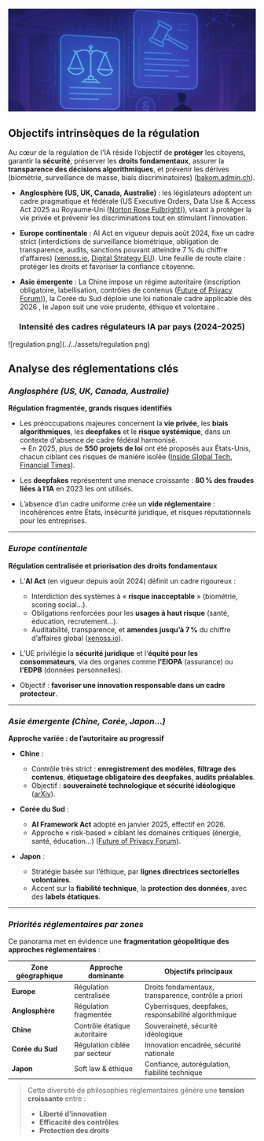 ![nsdlabs-rect.png](../../assets/banner/legislation.png)

## **Objectifs intrinsèques de la régulation**

Au cœur de la régulation de l'IA réside l’objectif de **protéger** les citoyens, garantir la **sécurité**, préserver les **droits fondamentaux**, assurer la **transparence des décisions algorithmiques**, et prévenir les dérives (biométrie, surveillance de masse, biais discriminatoires) ([bakom.admin.ch](https://www.bakom.admin.ch/dam/bakom/en/dokumente/KI/analyse_laender.pdf.download.pdf/Analysis%20of%20countries%20and%20regions%20around%20the%20world.pdf?utm_source=chatgpt.com)).

* **Anglosphère (US, UK, Canada, Australie)** : les législateurs adoptent un cadre pragmatique et fédérale (US Executive Orders, Data Use & Access Act 2025 au Royaume‑Uni ([Norton Rose Fulbright](https://www.nortonrosefulbright.com/en-us/knowledge/publications/555fa096/ai-update?utm_source=chatgpt.com))), visant à protéger la vie privée et prévenir les discriminations tout en stimulant l’innovation.

* **Europe continentale** : AI Act en vigueur depuis août 2024, fixe un cadre strict (interdictions de surveillance biométrique, obligation de transparence, audits, sanctions pouvant atteindre 7 % du chiffre d’affaires) ([xenoss.io](https://xenoss.io/blog/asia-pacific-apac-ai-regulations?utm_source=chatgpt.com), [Digital Strategy EU](https://digital-strategy.ec.europa.eu/en/policies/regulatory-framework-ai?utm_source=chatgpt.com)). Une feuille de route claire : protéger les droits et favoriser la confiance citoyenne.

* **Asie émergente** : La Chine impose un régime autoritaire (inscription obligatoire, labellisation, contrôles de contenus ([Future of Privacy Forum](https://fpf.org/blog/understanding-japans-ai-promotion-act-an-innovation-first-blueprint-for-ai-regulation/?utm_source=chatgpt.com))), la Corée du Sud déploie une loi nationale cadre applicable dès 2026 , le Japon suit une voie prudente, éthique et volontaire .

<div style="text-align: center;">
<h3>Intensité des cadres régulateurs IA par pays (2024–2025)</h3>
</div>
![regulation.png](../../assets/regulation.png)

## **Analyse des réglementations clés**

### ***Anglosphère (US, UK, Canada, Australie)***

**Régulation fragmentée, grands risques identifiés**

- Les préoccupations majeures concernent la **vie privée**, les **biais algorithmiques**, les **deepfakes** et le **risque systémique**, dans un contexte d'absence de cadre fédéral harmonisé.  
  → En 2025, plus de **550 projets de loi** ont été proposés aux États-Unis, chacun ciblant ces risques de manière isolée ([Inside Global Tech](https://www.insideglobaltech.com/2024/04/26/overview-of-ai-regulatory-landscape-in-apac/?utm_source=chatgpt.com), [Financial Times](https://www.ft.com/content/ce688a00-c306-414f-8f4f-c20092ee9770?utm_source=chatgpt.com)).

- Les **deepfakes** représentent une menace croissante : **80 % des fraudes liées à l’IA** en 2023 les ont utilisés.

- L’absence d’un cadre uniforme crée un **vide réglementaire** : incohérences entre États, insécurité juridique, et risques réputationnels pour les entreprises.

---

### ***Europe continentale***

**Régulation centralisée et priorisation des droits fondamentaux**

- L’**AI Act** (en vigueur depuis août 2024) définit un cadre rigoureux :
    - Interdiction des systèmes à « **risque inacceptable** » (biométrie, scoring social…).
    - Obligations renforcées pour les **usages à haut risque** (santé, éducation, recrutement…).
    - Auditabilité, transparence, et **amendes jusqu’à 7 %** du chiffre d’affaires global ([xenoss.io](https://xenoss.io/blog/ai-regulations-european-union?utm_source=chatgpt.com)).

- L’UE privilégie la **sécurité juridique** et l’**équité pour les consommateurs**, via des organes comme **l’EIOPA** (assurance) ou **l’EDPB** (données personnelles).

- Objectif : **favoriser une innovation responsable dans un cadre protecteur**.

---

### ***Asie émergente (Chine, Corée, Japon…)***

**Approche variée : de l’autoritaire au progressif**

- **Chine** :
    - Contrôle très strict : **enregistrement des modèles**, **filtrage des contenus**, **étiquetage obligatoire des deepfakes**, **audits préalables**.
    - Objectif : **souveraineté technologique et sécurité idéologique** ([arXiv](https://arxiv.org/abs/2112.04359?utm_source=chatgpt.com)).

- **Corée du Sud** :
    - **AI Framework Act** adopté en janvier 2025, effectif en 2026.
    - Approche « risk-based » ciblant les domaines critiques (énergie, santé, éducation…) ([Future of Privacy Forum](https://fpf.org/blog/south-koreas-new-ai-framework-act-a-balancing-act-between-innovation-and-regulation/?utm_source=chatgpt.com)).

- **Japon** :
    - Stratégie basée sur l’éthique, par **lignes directrices sectorielles volontaires**.
    - Accent sur la **fiabilité technique**, la **protection des données**, avec des **labels étatiques**.

---

### ***Priorités réglementaires par zones***

Ce panorama met en évidence une **fragmentation géopolitique des approches réglementaires** :

| Zone géographique | Approche dominante | Objectifs principaux |
|------------------|--------------------|-----------------------|
| **Europe** | Régulation centralisée | Droits fondamentaux, transparence, contrôle a priori |
| **Anglosphère** | Régulation fragmentée | Cyberrisques, deepfakes, responsabilité algorithmique |
| **Chine** | Contrôle étatique autoritaire | Souveraineté, sécurité idéologique |
| **Corée du Sud** | Régulation ciblée par secteur | Innovation encadrée, sécurité nationale |
| **Japon** | Soft law & éthique | Confiance, autorégulation, fiabilité technique |

> Cette diversité de philosophies réglementaires génère une **tension croissante** entre :
> - **Liberté d’innovation**
> - **Efficacité des contrôles**
> - **Protection des droits**
>
